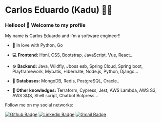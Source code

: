 # Carlos Eduardo (Kadu) :man_technologist:


### Hellooo! 👋 Welcome to my profile

My name is Carlos Eduardo and I'm a software engineer!!

- 💛 In love with Python, Go

- 💻 **Frontend:** Html, CSS, Bootstrap, JavaScript, Vue, React...
- :gear: **Backend:** Java, Wildfly, Jboss esb, Spring Cloud, Spring boot, Playframework, Mybatis, Hibernate, Node.js, Python, Django...
- 💾 **Databases:** MongoDB, Redis, PostgreSQL, Oracle..
- :toolbox: **Other knowledges:** Terraform, Cypress, Jest, AWS Lambda, AWS S3, AWS SQS, Shell script, Chatbot Botpress...




Follow me on my social networks:


[![Github Badge](https://img.shields.io/badge/-Github-000?style=flat-square&logo=Github&logoColor=white&link=https://github.com/KaduMelo)](https://github.com/KaduMelo)
[![Linkedin Badge](https://img.shields.io/badge/-LinkedIn-blue?style=flat-square&logo=Linkedin&logoColor=white&link=https://linkedin.com/in/carlos-eduardo-chessi-melo-silva-570245a5)](https://linkedin.com/in/carlos-eduardo-chessi-melo-silva-570245a5)
[![Gmail Badge](https://img.shields.io/badge/-Gmail-c14438?style=flat-square&logo=Gmail&logoColor=white&link=mailto:kaduchessi@gmail.com)](mailto:kaduchessi@gmail.com)
